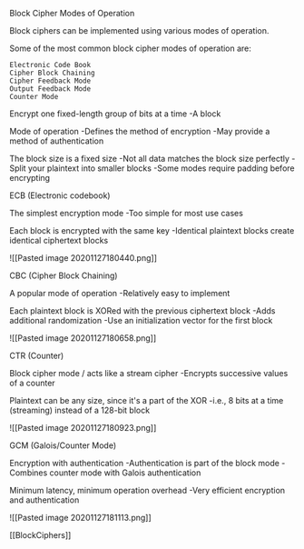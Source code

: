 Block Cipher Modes of Operation

Block ciphers can be implemented using various modes of operation.

Some of the most common block cipher modes of operation are:

    Electronic Code Book
    Cipher Block Chaining
    Cipher Feedback Mode
    Output Feedback Mode
    Counter Mode

Encrypt one fixed-length group of bits at a time
	-A block
	
Mode of operation
	-Defines the method of encryption
	-May provide a method of authentication
	
The block size is a fixed size
	-Not all data matches the block size perfectly
	-Split your plaintext into smaller blocks
	-Some modes require padding before encrypting


ECB (Electronic codebook)

The simplest encryption mode
	-Too simple for most use cases
	
Each block is encrypted with the same key
	-Identical plaintext blocks create identical ciphertext blocks
	
	
![[Pasted image 20201127180440.png]]


CBC (Cipher Block Chaining)

A popular mode of operation
	-Relatively easy to implement
	
Each plaintext block is XORed with the previous ciphertext block
	-Adds additional randomization
	-Use an initialization vector for the first block
	
![[Pasted image 20201127180658.png]]


CTR (Counter)

Block cipher mode / acts like a stream cipher
	-Encrypts successive values of a counter
	
Plaintext can be any size, since it's a part of the XOR
	-i.e., 8 bits at a time (streaming) instead of a 128-bit block
	
![[Pasted image 20201127180923.png]]

GCM (Galois/Counter Mode)

Encryption with authentication
	-Authentication is part of the block mode
	-Combines counter mode with Galois authentication

Minimum latency, minimum operation overhead
	-Very efficient encryption and authentication
	
![[Pasted image 20201127181113.png]]

[[BlockCiphers]]